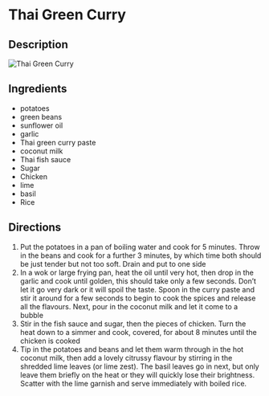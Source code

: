 # Thai Green Curry

## Description
![Thai Green Curry](https://www.themealdb.com/images/media/meals/sstssx1487349585.jpg "Thai Green Curry")

## Ingredients
- potatoes
- green beans
- sunflower oil
- garlic
- Thai green curry paste
- coconut milk
- Thai fish sauce
- Sugar
- Chicken
- lime
- basil
- Rice

## Directions
1. Put the potatoes in a pan of boiling water and cook for 5 minutes. Throw in the beans and cook for a further 3 minutes, by which time both should be just tender but not too soft. Drain and put to one side
2. In a wok or large frying pan, heat the oil until very hot, then drop in the garlic and cook until golden, this should take only a few seconds. Don’t let it go very dark or it will spoil the taste. Spoon in the curry paste and stir it around for a few seconds to begin to cook the spices and release all the flavours. Next, pour in the coconut milk and let it come to a bubble
3. Stir in the fish sauce and sugar, then the pieces of chicken. Turn the heat down to a simmer and cook, covered, for about 8 minutes until the chicken is cooked
4. Tip in the potatoes and beans and let them warm through in the hot coconut milk, then add a lovely citrussy flavour by stirring in the shredded lime leaves (or lime zest). The basil leaves go in next, but only leave them briefly on the heat or they will quickly lose their brightness. Scatter with the lime garnish and serve immediately with boiled rice.
